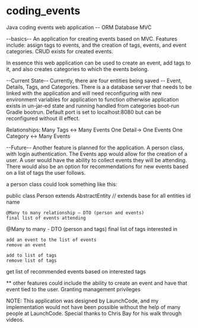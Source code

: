 # coding_events
Java coding events web application -- ORM Database MVC

--basics--
An application for creating events based on MVC.
Features include: assign tags to events,
and the creation of tags, events, and event categories.
CRUD exists for created events.

In essence this web application can be used to create an event,
add tags to it, and also creates categories to which the events belong.

--Current State--
Currently, there are four entities being saved -- Event, Details, Tags, and Categories.
There is a a database server that needs to be linked with the application and
will need reconfiguring with new environment variables for application to function
otherwise application exists in un-jar-ed state and running handled from categories boot-run Gradle bootrun.
Default port is set to localhost:8080 but can be reconfigured without ill effect.

Relationships:
Many Tags <-> Many Events
One Detail-> One Events
One Category <-> Many Events

--Future--
Another feature is planned for the application. A person class, with login authentication. The Events app would allow for the creation of
a user. A user would have the ability to collect events they will be attending. There would also be an option for recommendations for new
events based on a list of tags the user follows.

a person class could look something like this:

public class Person extends AbstractEntity // extends base for all entities
	id
	name

	@Many to many relationship — DTO (person and events) 
	final list of events attending
	
  @Many to many  - DTO (person and tags)
  final list of tags interested in
	
	add an event to the list of events
	remove an event
  
	add to list of tags
	remove list of tags

  get list of recommended events based on interested tags 
  
  
  ** other features could include the ability to create an event and have that event tied to the user. Granting management privileges 
  
  
  NOTE: This application was designed by LaunchCode, and my implementation would not have been possible without the help of many people at LaunchCode.
        Special thanks to Chris Bay for his walk through videos.
  
